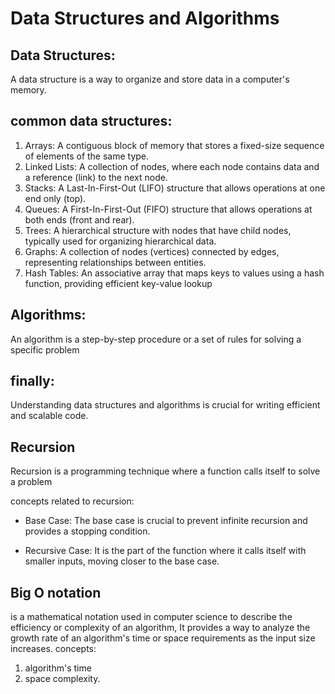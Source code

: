 # Data Structures and Algorithms

## Data Structures:
A data structure is a way to organize and store data in a computer's memory. 

## common data structures:
1. Arrays: A contiguous block of memory that stores a fixed-size sequence of elements of the same type.
2. Linked Lists: A collection of nodes, where each node contains data and a reference (link) to the next node.
3. Stacks: A Last-In-First-Out (LIFO) structure that allows operations at one end only (top).
4. Queues: A First-In-First-Out (FIFO) structure that allows operations at both ends (front and rear).
5. Trees: A hierarchical structure with nodes that have child nodes, typically used for organizing hierarchical data.
6. Graphs: A collection of nodes (vertices) connected by edges, representing relationships between entities.
7. Hash Tables: An associative array that maps keys to values using a hash function, providing efficient key-value lookup

## Algorithms:
An algorithm is a step-by-step procedure or a set of rules for solving a specific problem

## finally:
Understanding data structures and algorithms is crucial for writing efficient and scalable code. 

## Recursion 
 Recursion is a programming technique where a function calls itself to solve a problem

concepts related to recursion:

- Base Case:  The base case is crucial to prevent infinite recursion and provides a stopping condition.

- Recursive Case: It is the part of the function where it calls itself with smaller inputs, moving closer to the base case. 

## Big O notation
 is a mathematical notation used in computer science to describe the efficiency or complexity of an algorithm,
 It provides a way to analyze the growth rate of an algorithm's time or space requirements as the input size increases.
concepts:
 1. algorithm's time
 2. space complexity.
